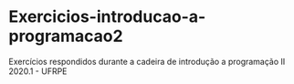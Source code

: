 # Exercicios-introducao-a-programacao2
Exercícios respondidos durante a cadeira de introdução a programação II 2020.1 - UFRPE
